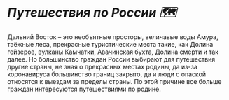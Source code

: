 # *Путешествия по России :world_map:*
Дальний Восток – это необъятные просторы, величавые воды Амура,
таёжные леса, прекрасные туристические места такие, как Долина гейзеров,
вулканы Камчатки, Авачинская бухта, Долина смерти и так далее. Но большинство граждан
России выбирают для путешествия другие страны, не зная о прекрасных местах родины, да
из-за коронавируса большинство границ закрыто, да и люди с опаской относятся к выездам
за пределы страны. По этой причине все больше граждан интересуются путешествиями по родине. 

